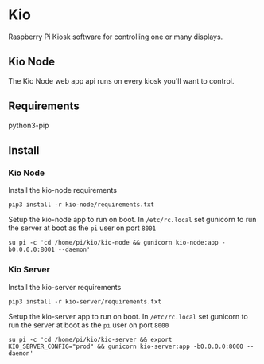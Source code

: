 # Kio
Raspberry Pi Kiosk software for controlling one or many displays.

## Kio Node
The Kio Node web app api runs on every kiosk you'll want to control.

## Requirements
python3-pip


## Install
### Kio Node
Install the kio-node requirements
```
pip3 install -r kio-node/requirements.txt
```

Setup the kio-node app to run on boot. In `/etc/rc.local` set gunicorn to run the server at boot as the `pi` user on port `8001`
```
su pi -c 'cd /home/pi/kio/kio-node && gunicorn kio-node:app -b0.0.0.0:8001 --daemon'
```

### Kio Server

Install the kio-server requirements
```
pip3 install -r kio-server/requirements.txt
```

Setup the kio-server app to run on boot. In `/etc/rc.local` set gunicorn to run the server at boot as the `pi` user on port `8000`
```
su pi -c 'cd /home/pi/kio/kio-server && export KIO_SERVER_CONFIG="prod" && gunicorn kio-server:app -b0.0.0.0:8000 --daemon'
```